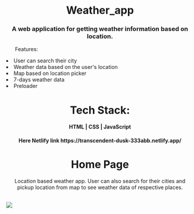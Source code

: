 
<h1 align='center' > Weather_app </h1>
<h3  align='center'>A web application for getting weather information based on location. </h3>


<ul> Features: </ul>
<li>User can search their city</li> 
<li>Weather data based on the user's location</li> 
<li>Map based on location picker</li> 
<li>7-days weather data</li> 
<li>Preloader</li> 

<h1 align='center' > Tech Stack: </h1>
<h4 align='center'> HTML | CSS | JavaScript </h4>
  
<h4 align='center'> Here Netlify link
https://transcendent-dusk-333abb.netlify.app/
</h4>

<h1 align='center'> Home Page </h1>
<p align='center'> Location based weather app. User can also search for their cities and pickup location from map to see weather data of respective places. </p>
<br/>

<img src="https://github.com/RohitD100/Weather-app-/blob/main/RD%20weather%20App.png" />

